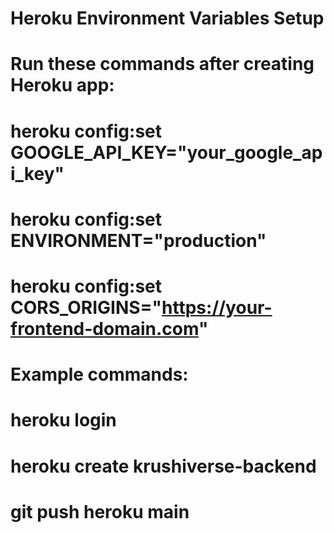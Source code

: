 # Heroku Environment Variables Setup
# Run these commands after creating Heroku app:

# heroku config:set GOOGLE_API_KEY="your_google_api_key"
# heroku config:set ENVIRONMENT="production"
# heroku config:set CORS_ORIGINS="https://your-frontend-domain.com"

# Example commands:
# heroku login
# heroku create krushiverse-backend
# git push heroku main